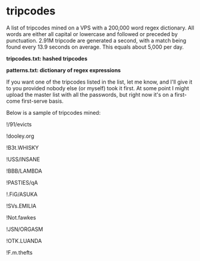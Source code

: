 # tripcodes

A list of tripcodes mined on a VPS with a 200,000 word regex dictionary. All words are either all capital or lowercase and followed or preceded by punctuation. 2.91M tripcode are generated a second, with a match being found every 13.9 seconds on average. This equals about 5,000 per day. 

<b>tripcodes.txt: hashed tripcodes

patterns.txt: dictionary of regex expressions</b>

If you want one of the tripcodes listed in the list, let me know, and I'll give it to you provided nobody else (or myself) took it first. At some point I might upload the master list with all the passwords, but right now it's on a first-come first-serve basis.

Below is a sample of tripcodes mined:

!/91/evicts

!dooley.org

!B3t.WHISKY

!USS/INSANE

!BBB/LAMBDA

!PASTIES/qA

!.FiG/ASUKA

!SVs.EMILIA

!Not.fawkes

!JSN/ORGASM

!OTK.LUANDA

!F.m.thefts


